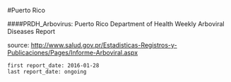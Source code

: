 #Puerto Rico

####PRDH_Arbovirus: Puerto Rico Department of Health Weekly Arboviral Diseases Report

source: http://www.salud.gov.pr/Estadisticas-Registros-y-Publicaciones/Pages/Informe-Arboviral.aspx

```
first report_date: 2016-01-28
last report_date: ongoing
```
